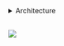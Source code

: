 <details>   

<summary>Architecture</summary><br>

    src
    ┣ BirinciHafta
    ┃ ┣ Harflendirme.java
    ┃ ┣ SayiTahmini.java
    ┃ ┣ TamBolenSayilar.java
    ┃ ┗ ToplamAsalSayi.java
    ┗ Main.java

</details>

<br>

![](https://img.shields.io/badge/java-v18-green)

